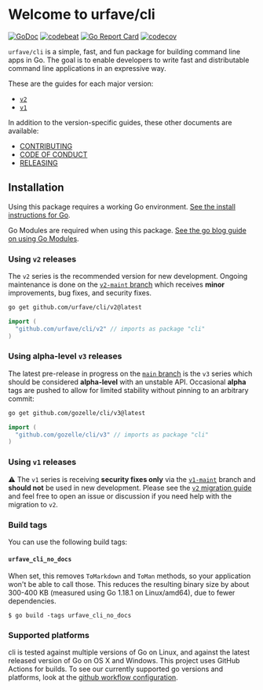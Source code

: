 # Welcome to urfave/cli

[![GoDoc](https://godoc.org/github.com/urfave/cli?status.svg)](https://pkg.go.dev/github.com/urfave/cli/v2)
[![codebeat](https://codebeat.co/badges/0a8f30aa-f975-404b-b878-5fab3ae1cc5f)](https://codebeat.co/projects/github-com-urfave-cli)
[![Go Report Card](https://goreportcard.com/badge/urfave/cli)](https://goreportcard.com/report/urfave/cli)
[![codecov](https://codecov.io/gh/urfave/cli/branch/main/graph/badge.svg)](https://codecov.io/gh/urfave/cli)

`urfave/cli` is a simple, fast, and fun package for building command line apps in Go. The
goal is to enable developers to write fast and distributable command line applications in
an expressive way.

These are the guides for each major version:

- [`v2`](./v2/getting-started.md)
- [`v1`](./v1/getting-started.md)

In addition to the version-specific guides, these other documents are available:

- [CONTRIBUTING](./CONTRIBUTING.md)
- [CODE OF CONDUCT](./CODE_OF_CONDUCT.md)
- [RELEASING](./RELEASING.md)

## Installation

Using this package requires a working Go environment. [See the install instructions for Go](http://golang.org/doc/install.html).

Go Modules are required when using this package. [See the go blog guide on using Go Modules](https://blog.golang.org/using-go-modules).

### Using `v2` releases

The `v2` series is the recommended version for new development. Ongoing
maintenance is done on the [`v2-maint`
branch](https://github.com/urfave/cli/tree/v2-maint) which receives **minor**
improvements, bug fixes, and security fixes.

```sh
go get github.com/urfave/cli/v2@latest
```

```go
import (
  "github.com/urfave/cli/v2" // imports as package "cli"
)
```

### Using **alpha-level** `v3` releases

The latest pre-release in progress on the [`main`
branch](https://github.com/urfave/cli/tree/main) is the `v3` series which should
be considered **alpha-level** with an unstable API. Occasional **alpha** tags
are pushed to allow for limited stability without pinning to an arbitrary
commit:

```sh
go get github.com/gozelle/cli/v3@latest
```

```go
import (
  "github.com/gozelle/cli/v3" // imports as package "cli"
)
```

### Using `v1` releases

:warning: The `v1` series is receiving **security fixes only** via the
[`v1-maint`](https://github.com/urfave/cli/tree/v1-maint) branch and **should
not** be used in new development. Please see the [`v2` migration
guide](./migrate-v1-to-v2.md) and feel free to open an issue or discussion if
you need help with the migration to `v2`.

### Build tags

You can use the following build tags:

#### `urfave_cli_no_docs`

When set, this removes `ToMarkdown` and `ToMan` methods, so your application
won't be able to call those. This reduces the resulting binary size by about
300-400 KB (measured using Go 1.18.1 on Linux/amd64), due to fewer dependencies.

```
$ go build -tags urfave_cli_no_docs
```

### Supported platforms

cli is tested against multiple versions of Go on Linux, and against the latest
released version of Go on OS X and Windows. This project uses GitHub Actions
for builds. To see our currently supported go versions and platforms, look at
the [github workflow
configuration](https://github.com/urfave/cli/blob/main/.github/workflows/cli.yml).
